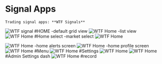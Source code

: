 # Signal **Apps**
    Trading signal apps: **WTF Signals**

![WTF signal](wtf-scr/1-0.png)
#HOME
-default grid view 
![WTF Home](wtf-scr/home-1-grid.png)
-list view
![WTF Home](wtf-scr/home-1-list.png)
#Home select 
-market select
![WTF Home](wtf-scr/home-1-select-1.png)

![WTF Home](wtf-scr/home-1-select-2.png)
-home alerts screen
![WTF Home](wtf-scr/home-alert.png)
-home profile screen
![WTF Home](wtf-scr/home-profile.png)
#Menu
![WTF Home](wtf-scr/menu.png)
#Settings
![WTF Home](wtf-scr/settings-1.png)
![WTF Home](wtf-scr/settings-2.png)
#Admin Settings dash
![WTF Home](wtf-scr/dash.png)
#record










